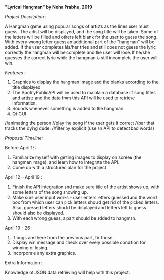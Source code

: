 **"Lyrical Hangman" by Neha Prabhu, 2019**

_Project Description :_ 

A Hangman game using popular songs of artists as the lines user must guess. 
The artist will be displayed, and the song title will be taken. Some of the letters will be 
filled and others left blank for the user to guess the song. 
With every wrong letter guess an additional part of the "hangman" will be added. If the 
user completes his/her tries and still does not guess the lyric correctly the hangman 
will be complete and the user will lose. If he/she guesses the correct lyric while the 
hangman is still incomplete the user will win.

_Features :_

1. Graphics to display the hangman image and the blanks according to the title displayed
2. The SpotifyPublicAPI will be used to maintain a database of song titles and artists and 
   the data from this API will be used to retrieve information.
3. Sounds whenever something is added to the hangman.
4. Qt GUI

//animating the person
//play the song if the user gets it correct
//bar that tracks the dying dude.
//filter by explicit (use an API to detect bad words)

_Proposal Timeline:_

Before April 12:

1. Familiarize myself with getting images to display on screen (the hangman image), and learn how 
to integrate the API. 
2. Come up with a structured plan for the project

April 12 – April 19 :

1. Finish the API integration and make sure title of the artist shows up, with some letters of 
the song showing up.
2. Make sure user input works - user enters letters guessed and the word box from which user
can pick letters should get rid of the picked letters. Also, guessed letters should be displayed
and letters left to guess should also be displayed.
3. With each wrong guess, a part should be added to hangman.

April 19 - 26 :

1. If bugs are there from the previous part, fix those.
2. Display win message and check over every possible condition for winning or losing. 
3. Incorporate any extra graphics.


Extra Information :

Knowledge of JSON data retrieving will help with this project. 
